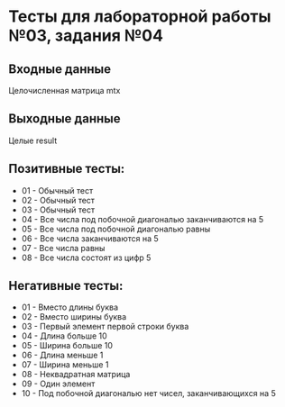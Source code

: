 # Тесты для лабораторной работы №03, задания №04

## Входные данные
Целочисленная матрица mtx

## Выходные данные
Целые result

## Позитивные тесты:
- 01 - Обычный тест
- 02 - Обычный тест
- 03 - Обычный тест
- 04 - Все числа под побочной диагональю заканчиваются на 5
- 05 - Все числа под побочной диагональю равны
- 06 - Все числа заканчиваются на 5
- 07 - Все числа равны
- 08 - Все числа состоят из цифр 5

## Негативные тесты:
- 01 - Вместо длины буква
- 02 - Вместо ширины буква
- 03 - Первый элемент первой строки буква
- 04 - Длина больше 10
- 05 - Ширина больше 10
- 06 - Длина меньше 1
- 07 - Ширина меньше 1
- 08 - Неквадратная матрица
- 09 - Один элемент
- 10 - Под побочной диагональю нет чисел, заканчивающихся на 5
